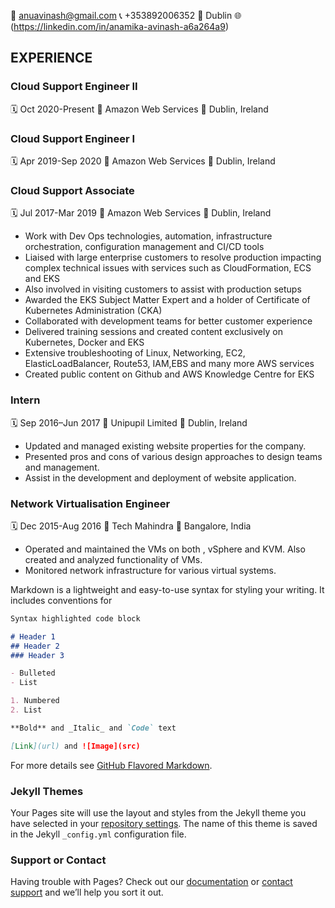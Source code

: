:e-mail: anuavinash@gmail.com  :telephone_receiver: +353892006352  :house_with_garden: Dublin  :globe_with_meridians: (https://linkedin.com/in/anamika-avinash-a6a264a9)

## EXPERIENCE

### Cloud Support Engineer II
:spiral_calendar: Oct 2020-Present  :office: Amazon Web Services  :round_pushpin: Dublin, Ireland

### Cloud Support Engineer I
:spiral_calendar: Apr 2019-Sep 2020  :office: Amazon Web Services  :round_pushpin: Dublin, Ireland

### Cloud Support Associate
:spiral_calendar: Jul 2017-Mar 2019  :office: Amazon Web Services  :round_pushpin: Dublin, Ireland

* Work with Dev Ops technologies, automation, infrastructure orchestration, configuration management and CI/CD tools
* Liaised with large enterprise customers to resolve production impacting complex technical issues with services such as CloudFormation, ECS and EKS
* Also involved in visiting customers to assist with production setups
* Awarded the EKS Subject Matter Expert and a holder of Certificate of Kubernetes Administration (CKA)
* Collaborated with development teams for better customer experience
* Delivered training sessions and created content exclusively on Kubernetes, Docker and EKS
* Extensive troubleshooting of Linux, Networking, EC2, ElasticLoadBalancer, Route53, IAM,EBS and many more AWS services
* Created public content on Github and AWS Knowledge Centre for EKS

### Intern
:spiral_calendar: Sep 2016–Jun 2017 :office: Unipupil Limited :round_pushpin: Dublin, Ireland

* Updated and managed existing website properties for the company.
* Presented pros and cons of various design approaches to design teams and management.
* Assist in the development and deployment of website application.

### Network Virtualisation Engineer
:spiral_calendar: Dec 2015-Aug 2016 :office: Tech Mahindra :round_pushpin: Bangalore, India

* Operated and maintained the VMs on both , vSphere and KVM. Also created and analyzed functionality of VMs.
* Monitored network infrastructure for various virtual systems.


Markdown is a lightweight and easy-to-use syntax for styling your writing. It includes conventions for

```markdown
Syntax highlighted code block

# Header 1
## Header 2
### Header 3

- Bulleted
- List

1. Numbered
2. List

**Bold** and _Italic_ and `Code` text

[Link](url) and ![Image](src)
```

For more details see [GitHub Flavored Markdown](https://guides.github.com/features/mastering-markdown/).

### Jekyll Themes

Your Pages site will use the layout and styles from the Jekyll theme you have selected in your [repository settings](https://github.com/anamika-avinash/anamika-avinash.github.io/settings). The name of this theme is saved in the Jekyll `_config.yml` configuration file.

### Support or Contact

Having trouble with Pages? Check out our [documentation](https://docs.github.com/categories/github-pages-basics/) or [contact support](https://github.com/contact) and we’ll help you sort it out.
